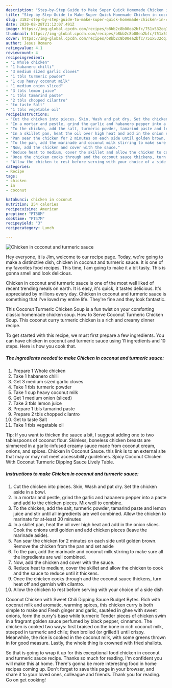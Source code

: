 ```yaml
---
description: "Step-by-Step Guide to Make Super Quick Homemade Chicken in coconut and turmeric sauce"
title: "Step-by-Step Guide to Make Super Quick Homemade Chicken in coconut and turmeric sauce"
slug: 3182-step-by-step-guide-to-make-super-quick-homemade-chicken-in-coconut-and-turmeric-sauce
date: 2020-08-28T21:12:07.491Z
image: https://img-global.cpcdn.com/recipes/b8bb2c8b00ea2bfc/751x532cq70/chicken-in-coconut-and-turmeric-sauce-recipe-main-photo.jpg
thumbnail: https://img-global.cpcdn.com/recipes/b8bb2c8b00ea2bfc/751x532cq70/chicken-in-coconut-and-turmeric-sauce-recipe-main-photo.jpg
cover: https://img-global.cpcdn.com/recipes/b8bb2c8b00ea2bfc/751x532cq70/chicken-in-coconut-and-turmeric-sauce-recipe-main-photo.jpg
author: Jesus Romero
ratingvalue: 4.1
reviewcount: 4
recipeingredient:
- "1 Whole chicken"
- "1 habanero chilli"
- "3 medium sized garlic cloves"
- "1 tbls turmeric powder"
- "1 cup heavy coconut milk"
- "1 medium onion sliced"
- "3 tbls lemon juice"
- "1 tbls tamarind paste"
- "2 tbls chopped cilantro"
- "to taste Salt"
- "1 tbls vegetable oil"
recipeinstructions:
- "Cut the chicken into pieces. Skin, Wash and pat dry. Set the chicken aside in a bowl."
- "In a mortar and pestle, grind the garlic and habanero pepper into a paste and add to the chicken pieces. Mix well to combine."
- "To the chicken, add the salt, turmeric powder, tamarind paste and lemon juice and stir until all ingredients are well combined. Allow the chicken to marinate for at-least 30 minutes"
- "In a skillet pan, heat the oil over high heat and add in the onion slices. Cook the onions until golden and add chicken pieces (leave the marinade aside)."
- "Pan sear the chicken for 2 minutes on each side until golden brown. Remove the chicken from the pan and set aside"
- "To the pan, add the marinade and coconut milk stirring to make sure all the ingredients are well combined."
- "Now, add the chicken and cover with the sauce."
- "Reduce heat to medium, cover the skillet and allow the chicken to cook and the sauce to reduce until it thickens."
- "Once the chicken cooks through and the coconut sauce thickens, turn heat off and garnish with cilantro."
- "Allow the chicken to rest before serving with your choice of a side dish"
categories:
- Recipe
tags:
- chicken
- in
- coconut

katakunci: chicken in coconut 
nutrition: 254 calories
recipecuisine: American
preptime: "PT38M"
cooktime: "PT47M"
recipeyield: "3"
recipecategory: Lunch

---
```



![Chicken in coconut and turmeric sauce](https://img-global.cpcdn.com/recipes/b8bb2c8b00ea2bfc/751x532cq70/chicken-in-coconut-and-turmeric-sauce-recipe-main-photo.jpg)

Hey everyone, it is Jim, welcome to our recipe page. Today, we're going to make a distinctive dish, chicken in coconut and turmeric sauce. It is one of my favorites food recipes. This time, I am going to make it a bit tasty. This is gonna smell and look delicious.

Chicken in coconut and turmeric sauce is one of the most well liked of recent trending meals on earth. It is easy, it's quick, it tastes delicious. It's appreciated by millions every day. Chicken in coconut and turmeric sauce is something that I've loved my entire life. They're fine and they look fantastic.

This Coconut Turmeric Chicken Soup is a fun twist on your comforting classic homemade chicken soup. How to Serve Coconut Turmeric Chicken Soup. This coconut curry turmeric chicken is a rich and creamy dinner recipe.


To get started with this recipe, we must first prepare a few ingredients. You can have chicken in coconut and turmeric sauce using 11 ingredients and 10 steps. Here is how you cook that.

<!--inarticleads1-->

##### The ingredients needed to make Chicken in coconut and turmeric sauce:

1. Prepare 1 Whole chicken
1. Take 1 habanero chilli
1. Get 3 medium sized garlic cloves
1. Take 1 tbls turmeric powder
1. Take 1 cup heavy coconut milk
1. Get 1 medium onion (sliced)
1. Take 3 tbls lemon juice
1. Prepare 1 tbls tamarind paste
1. Prepare 2 tbls chopped cilantro
1. Get to taste Salt
1. Take 1 tbls vegetable oil


Tip: If you want to thicken the sauce a bit, I suggest adding one to two tablespoons of coconut flour. Skinless, boneless chicken breasts are simmered in a garlic-infused creamy sauce made from coconut cream, onions, and spices. Chicken In Coconut Sauce. this link is to an external site that may or may not meet accessibility guidelines. Spicy Coconut Chicken With Coconut Turmeric Dipping Sauce Lively Table. 

<!--inarticleads2-->

##### Instructions to make Chicken in coconut and turmeric sauce:

1. Cut the chicken into pieces. Skin, Wash and pat dry. Set the chicken aside in a bowl.
1. In a mortar and pestle, grind the garlic and habanero pepper into a paste and add to the chicken pieces. Mix well to combine.
1. To the chicken, add the salt, turmeric powder, tamarind paste and lemon juice and stir until all ingredients are well combined. Allow the chicken to marinate for at-least 30 minutes
1. In a skillet pan, heat the oil over high heat and add in the onion slices. Cook the onions until golden and add chicken pieces (leave the marinade aside).
1. Pan sear the chicken for 2 minutes on each side until golden brown. Remove the chicken from the pan and set aside
1. To the pan, add the marinade and coconut milk stirring to make sure all the ingredients are well combined.
1. Now, add the chicken and cover with the sauce.
1. Reduce heat to medium, cover the skillet and allow the chicken to cook and the sauce to reduce until it thickens.
1. Once the chicken cooks through and the coconut sauce thickens, turn heat off and garnish with cilantro.
1. Allow the chicken to rest before serving with your choice of a side dish


Coconut Chicken with Sweet Chili Dipping Sauce Budget Bytes. Rich with coconut milk and aromatic, warming spices, this chicken curry is both simple to make and Fresh ginger and garlic, sautéed in ghee with sweet onions, form the curry&#39;s base while turmeric Tender pieces of chicken swim in a fragrant golden sauce perfumed by black pepper, cinnamon. The chicken is cooked two ways: first braised on the bone in rich coconut milk, steeped in turmeric and chile; then broiled (or grilled!) until crispy. Meanwhile, the rice is cooked in the coconut milk, with some greens thrown in for good measure. Lastly, the whole thing is crowned with fried shallots. 

So that is going to wrap it up for this exceptional food chicken in coconut and turmeric sauce recipe. Thanks so much for reading. I'm confident you will make this at home. There's gonna be more interesting food in home recipes coming up. Don't forget to save this page in your browser, and share it to your loved ones, colleague and friends. Thank you for reading. Go on get cooking!
